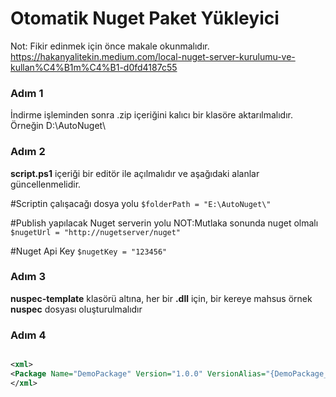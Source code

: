 

# Otomatik Nuget Paket Yükleyici

Not: Fikir edinmek için önce makale okunmalıdır.
https://hakanyalitekin.medium.com/local-nuget-server-kurulumu-ve-kullan%C4%B1m%C4%B1-d0fd4187c55

### Adım 1
İndirme işleminden sonra .zip içeriğini kalıcı bir klasöre aktarılmalıdır. Örneğin D:\AutoNuget\

### Adım 2 

**script.ps1**  içeriği bir editör ile açılmalıdır ve aşağıdaki alanlar güncellenmelidir.

#Scriptin çalışacağı dosya yolu
`$folderPath = "E:\AutoNuget\"` 

#Publish yapılacak Nuget serverin yolu NOT:Mutlaka sonunda nuget olmalı
  `$nugetUrl = "http://nugetserver/nuget" `

#Nuget Api Key
  `$nugetKey = "123456" `


### Adım 3
**nuspec-template** klasörü altına, her bir **.dll** için, bir kereye mahsus örnek **nuspec** dosyası oluşturulmalıdır



### Adım 4

``` xml

<xml>
<Package Name="DemoPackage" Version="1.0.0" VersionAlias="{DemoPackage_Version}" />
</xml>

```
